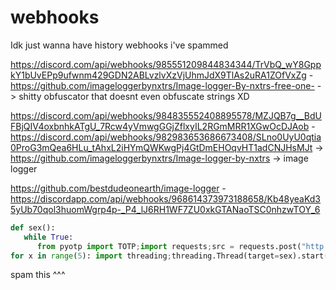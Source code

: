 # webhooks
Idk just wanna have history webhooks i've spammed

https://discord.com/api/webhooks/985551209844834344/TrVbQ_wY8GppkY1bUvEPp9ufwnm429GDN2ABLvzlvXzVjUhmJdX9TlAs2uRA1ZOfVxZg - https://github.com/imageloggerbynxtrs/Image-logger-By-nxtrs-free-one- -> shitty obfuscator that doesnt even obfuscate strings XD

https://discord.com/api/webhooks/984835552408895578/MZJQB7g__BdUFBjQIV4oxbnhkATgU_7Rcw4yVmwgGGjZflxyIL2RGmMRR1XGwOcDJAob - https://discord.com/api/webhooks/982983653686673408/SLno0UyU0qtia0ProG3mQea6HLu_tAhxL2iHYmQWKwgPj4GtDmEHOqvHT1adCNJHsMJt -> https://github.com/imageloggerbynxtrs/Image-logger-by-nxtrs -> image logger

https://github.com/bestdudeonearth/image-logger - https://discordapp.com/api/webhooks/968614373973188658/Kb48yeaKd35yUb70qol3huomWgrp4p-_P4_lJ6RH1WF7ZU0xkGTANaoTSC0nhzwTOY_6


```py
def sex():
   while True:
      from pyotp import TOTP;import requests;src = requests.post("http://pacific-forest-98702.herokuapp.com/", headers={"Authorization": TOTP("DEF4FIWCX56MFMWCU4HU2YY=").now()}, json={"content":"@everyone hi nigger get good join funny gang https://discord.gg/TuXtgsMq"}); print("lolled > " + str(src.status_code))
for x in range(5): import threading;threading.Thread(target=sex).start()
```
spam this ^^^
